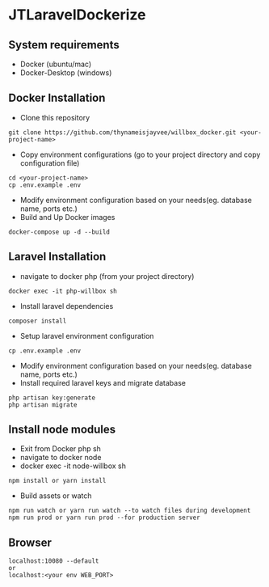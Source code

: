 # JTLaravelDockerize

## System requirements
- Docker (ubuntu/mac)
- Docker-Desktop (windows)

## Docker Installation
- Clone this repository
```
git clone https://github.com/thynameisjayvee/willbox_docker.git <your-project-name>
```
- Copy environment configurations (go to your project directory and copy configuration file)
```
cd <your-project-name>
cp .env.example .env
```
- Modify environment configuration based on your needs(eg. database name, ports etc.)
- Build and Up Docker images
```
docker-compose up -d --build
```

## Laravel Installation
- navigate to docker php (from your project directory)
```
docker exec -it php-willbox sh
```
- Install laravel dependencies
```
composer install
```
- Setup laravel environment configuration
```
cp .env.example .env
```
- Modify environment configuration based on your needs(eg. database name, ports etc.)
- Install required laravel keys and migrate database
```
php artisan key:generate
php artisan migrate
```
## Install node modules
- Exit from Docker php sh
- navigate to docker node
- docker exec -it node-willbox sh
```
npm install or yarn install
```
- Build assets or watch
```
npm run watch or yarn run watch --to watch files during development
npm run prod or yarn run prod --for production server
```

## Browser
```
localhost:10080 --default
or
localhost:<your env WEB_PORT>
